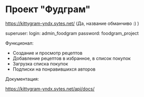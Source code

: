 # Проект "Фудграм"

https://kittygram-yndx.sytes.net/ (Да, название обманчиво :) )

superuser:
login: admin_foodgram
password: foodgram_project

Функционал:

<ul>

<li>Создание и просмотр рецептов
<li>Добавление рецептов в избранное, в список покупок</li>
<li>Загрузка списка покупок</li>
<li>Подписки на понравившихся авторов</li>

</ul>

Документация:

https://kittygram-yndx.sytes.net/api/docs/
